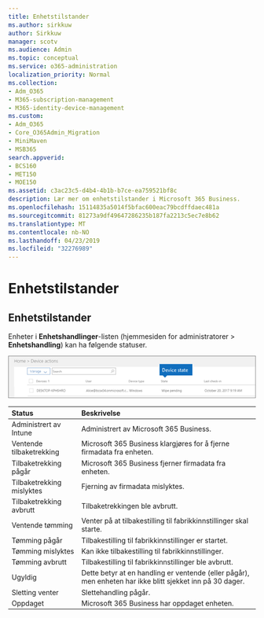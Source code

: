 ```yaml
---
title: Enhetstilstander
ms.author: sirkkuw
author: Sirkkuw
manager: scotv
ms.audience: Admin
ms.topic: conceptual
ms.service: o365-administration
localization_priority: Normal
ms.collection:
- Adm_O365
- M365-subscription-management
- M365-identity-device-management
ms.custom:
- Adm_O365
- Core_O365Admin_Migration
- MiniMaven
- MSB365
search.appverid:
- BCS160
- MET150
- MOE150
ms.assetid: c3ac23c5-d4b4-4b1b-b7ce-ea759521bf8c
description: Lær mer om enhetstilstander i Microsoft 365 Business.
ms.openlocfilehash: 15114835a5014f5bfac600eac79bcdffdaec481a
ms.sourcegitcommit: 81273a9df49647286235b187fa2213c5ec7e8b62
ms.translationtype: MT
ms.contentlocale: nb-NO
ms.lasthandoff: 04/23/2019
ms.locfileid: "32276989"
---
```

# <a name="device-states"></a>Enhetstilstander

## <a name="device-states"></a>Enhetstilstander

Enheter i **Enhetshandlinger**-listen (hjemmesiden for administratorer \> **Enhetshandling**) kan ha følgende statuser.
  
![In the Device actions list, you can see the Devices states.](media/a621c47e-45d9-4e1a-beb9-c03254d40c1d.png)
  
|**Status**|**Beskrivelse**|
|:-----|:-----|
|Administrert av Intune  <br/> |Administrert av Microsoft 365 Business.  <br/> |
|Ventende tilbaketrekking  <br/> |Microsoft 365 Business klargjøres for å fjerne firmadata fra enheten.  <br/> |
|Tilbaketrekking pågår  <br/> |Microsoft 365 Business fjerner firmadata fra enheten.  <br/> |
|Tilbaketrekking mislyktes  <br/> | Fjerning av firmadata mislyktes.  <br/> |
|Tilbaketrekking avbrutt  <br/> |Tilbaketrekkingen ble avbrutt.  <br/> |
|Ventende tømming  <br/> |Venter på at tilbakestilling til fabrikkinnstillinger skal starte.  <br/> |
|Tømming pågår  <br/> |Tilbakestilling til fabrikkinnstillinger er startet.  <br/> |
|Tømming mislyktes  <br/> |Kan ikke tilbakestilling til fabrikkinnstillinger.  <br/> |
|Tømming avbrutt  <br/> |Tilbakestilling til fabrikkinnstillinger ble avbrutt.  <br/> |
|Ugyldig  <br/> |Dette betyr at en handling er ventende (eller pågår), men enheten har ikke blitt sjekket inn på 30 dager.  <br/> |
|Sletting venter  <br/> |Slettehandling pågår.  <br/> |
|Oppdaget  <br/> |Microsoft 365 Business har oppdaget enheten.  <br/> |
   
